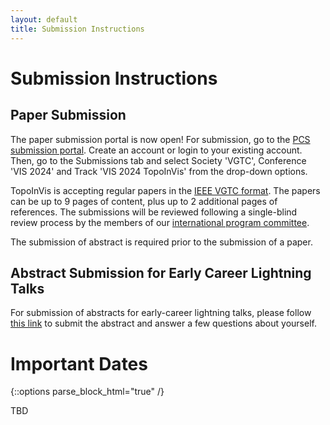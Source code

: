 ```yaml
---
layout: default
title: Submission Instructions
---
```


# Submission Instructions

## Paper Submission

The paper submission portal is now open! For submission, go to the 
[PCS submission portal](https://new.precisionconference.com/vgtc).
Create an account or login to your existing account. Then, go to the Submissions 
tab and select Society 'VGTC', Conference 'VIS 2024' and Track 'VIS 2024 TopoInVis' 
from the drop-down options. 

TopoInVis is accepting regular papers in the 
[IEEE VGTC format](https://tc.computer.org/vgtc/publications/conference/). 
The papers can be up to 9 pages of content, plus up to 2 additional pages of 
references. The submissions will be reviewed following a single-blind review 
process by the members of our [international program committee](organization.html).

The submission of abstract is required prior to the submission 
of a paper.

## Abstract Submission for Early Career Lightning Talks

For submission of abstracts for early-career lightning talks,  please follow [this link](https://forms.gle/21SKStEjqUTUC1WL6) to submit the abstract and answer a few questions about yourself.

# Important Dates

{::options parse_block_html="true" /}

TBD

